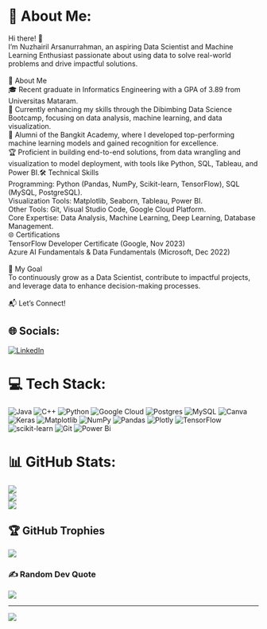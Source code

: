 # 💫 About Me:
Hi there! 👋<br>I’m Nuzhairil Arsanurrahman, an aspiring Data Scientist and Machine Learning Enthusiast passionate about using data to solve real-world problems and drive impactful solutions.<br><br>🌟 About Me<br>🎓 Recent graduate in Informatics Engineering with a GPA of 3.89 from Universitas Mataram.<br>🌱 Currently enhancing my skills through the Dibimbing Data Science Bootcamp, focusing on data analysis, machine learning, and data visualization.<br>🤖 Alumni of the Bangkit Academy, where I developed top-performing machine learning models and gained recognition for excellence.<br>🏆 Proficient in building end-to-end solutions, from data wrangling and visualization to model deployment, with tools like Python, SQL, Tableau, and Power BI.🛠 Technical Skills<br>Programming: Python (Pandas, NumPy, Scikit-learn, TensorFlow), SQL (MySQL, PostgreSQL).<br>Visualization Tools: Matplotlib, Seaborn, Tableau, Power BI.<br>Other Tools: Git, Visual Studio Code, Google Cloud Platform.<br>Core Expertise: Data Analysis, Machine Learning, Deep Learning, Database Management.<br>🌐 Certifications<br>TensorFlow Developer Certificate (Google, Nov 2023)<br>Azure AI Fundamentals & Data Fundamentals (Microsoft, Dec 2022)<br><br>🎯 My Goal<br>To continuously grow as a Data Scientist, contribute to impactful projects, and leverage data to enhance decision-making processes.<br><br>📬 Let’s Connect!<br>


## 🌐 Socials:
[![LinkedIn](https://img.shields.io/badge/LinkedIn-%230077B5.svg?logo=linkedin&logoColor=white)](https://linkedin.com/in/https://www.linkedin.com/in/nuzhairil-arsanurrahman-637315235/) 

# 💻 Tech Stack:
![Java](https://img.shields.io/badge/java-%23ED8B00.svg?style=for-the-badge&logo=openjdk&logoColor=white) ![C++](https://img.shields.io/badge/c++-%2300599C.svg?style=for-the-badge&logo=c%2B%2B&logoColor=white) ![Python](https://img.shields.io/badge/python-3670A0?style=for-the-badge&logo=python&logoColor=ffdd54) ![Google Cloud](https://img.shields.io/badge/GoogleCloud-%234285F4.svg?style=for-the-badge&logo=google-cloud&logoColor=white) ![Postgres](https://img.shields.io/badge/postgres-%23316192.svg?style=for-the-badge&logo=postgresql&logoColor=white) ![MySQL](https://img.shields.io/badge/mysql-4479A1.svg?style=for-the-badge&logo=mysql&logoColor=white) ![Canva](https://img.shields.io/badge/Canva-%2300C4CC.svg?style=for-the-badge&logo=Canva&logoColor=white) ![Keras](https://img.shields.io/badge/Keras-%23D00000.svg?style=for-the-badge&logo=Keras&logoColor=white) ![Matplotlib](https://img.shields.io/badge/Matplotlib-%23ffffff.svg?style=for-the-badge&logo=Matplotlib&logoColor=black) ![NumPy](https://img.shields.io/badge/numpy-%23013243.svg?style=for-the-badge&logo=numpy&logoColor=white) ![Pandas](https://img.shields.io/badge/pandas-%23150458.svg?style=for-the-badge&logo=pandas&logoColor=white) ![Plotly](https://img.shields.io/badge/Plotly-%233F4F75.svg?style=for-the-badge&logo=plotly&logoColor=white) ![TensorFlow](https://img.shields.io/badge/TensorFlow-%23FF6F00.svg?style=for-the-badge&logo=TensorFlow&logoColor=white) ![scikit-learn](https://img.shields.io/badge/scikit--learn-%23F7931E.svg?style=for-the-badge&logo=scikit-learn&logoColor=white) ![Git](https://img.shields.io/badge/git-%23F05033.svg?style=for-the-badge&logo=git&logoColor=white) ![Power Bi](https://img.shields.io/badge/power_bi-F2C811?style=for-the-badge&logo=powerbi&logoColor=black)
# 📊 GitHub Stats:
![](https://github-readme-stats.vercel.app/api?username=Arsan24&theme=dark&hide_border=false&include_all_commits=false&count_private=false)<br/>
![](https://github-readme-streak-stats.herokuapp.com/?user=Arsan24&theme=dark&hide_border=false)<br/>
![](https://github-readme-stats.vercel.app/api/top-langs/?username=Arsan24&theme=dark&hide_border=false&include_all_commits=false&count_private=false&layout=compact)

## 🏆 GitHub Trophies
![](https://github-profile-trophy.vercel.app/?username=Arsan24&theme=radical&no-frame=false&no-bg=true&margin-w=4)

### ✍️ Random Dev Quote
![](https://quotes-github-readme.vercel.app/api?type=horizontal&theme=radical)

---
[![](https://visitcount.itsvg.in/api?id=Arsan24&icon=0&color=0)](https://visitcount.itsvg.in)

<!-- Proudly created with GPRM ( https://gprm.itsvg.in ) -->
